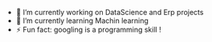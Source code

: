  
<!---
### Hi there 👋


**amiralimadadi/AmirAlimadadi** is a ✨ _special_ ✨ repository because its `README.md` (this file) appears on your GitHub profile.

Here are some ideas to get you started:
--->

- 🔭 I’m currently working on DataScience and Erp projects
- 🌱 I’m currently learning Machin learning
- ⚡ Fun fact: googling is a programming skill !
<!--- - 👯 I’m looking to collaborate on ...
- 🤔 I’m looking for help with ...
- 💬 Ask me about ...
- 📫 How to reach me: ...
- 😄 Pronouns: ... --->

 
